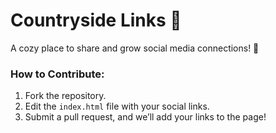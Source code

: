 # Countryside Links 🌿

A cozy place to share and grow social media connections! 🌸

### How to Contribute:
1. Fork the repository.
2. Edit the `index.html` file with your social links.
3. Submit a pull request, and we’ll add your links to the page!
